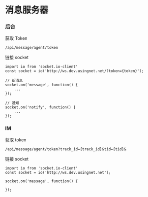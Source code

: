 # 消息服务器

### 后台

获取 Token

```
/api/message/agent/token
```

链接 socket

```
import io from 'socket.io-client'
const socket = io('http://ws.dev.usingnet.net/?token={token}');

// 新消息
socket.on('message', function() {
    ...
});

// 通知
socket.on('notify', function() {
    ...
});
```

### IM

获取 token

```
/api/message/agent/token?track_id={track_id}&tid={tid}&
```

链接 socket   

```  
import io from 'socket.io-client'
const socket = io('http://ws.dev.usingnet.net');

socket.on('message', function() {

});
```
